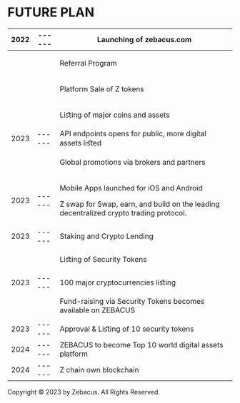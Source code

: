 # FUTURE PLAN

| 2022        | ------      | Launching of zebacus.com                                                                                                                     |
| ----------- | ----------- | -------------------------------------------------------------------------------------------------------------------------------------------- |
| <p><br></p> | <p><br></p> | Referral Program                                                                                                                             |
| <p><br></p> | <p><br></p> | Platform Sale of Z tokens                                                                                                                    |
| <p><br></p> | <p><br></p> | Liﬆing of major coins and assets                                                                                                             |
| 2023        | ------      | API endpoints opens for public, more digital assets liﬆed                                                                                    |
| <p><br></p> | <p><br></p> | Global promotions via brokers and partners                                                                                                   |
| 2023        | ------      | <p>Mobile Apps launched for iOS and Android</p><p>Z swap for Swap, earn, and build on the leading decentralized crypto trading protocol.</p> |
| 2023        | ------      | Staking and Crypto Lending                                                                                                                   |
| <p><br></p> | <p><br></p> | Liﬆing of Security Tokens                                                                                                                    |
| 2023        | ------      | 100 major cryptocurrencies liﬆing                                                                                                            |
| <p><br></p> | <p><br></p> | Fund-raising via Security Tokens becomes available on ZEBACUS                                                                                |
| 2023        | ------      | Approval & Liﬆing of 10 security tokens                                                                                                      |
| 2024        | ------      | ZEBACUS to become Top 10 world digital assets platform                                                                                       |
| 2024        | ------      | Z chain own blockchain                                                                                                                       |



Copyright © 2023 by Zebacus. All Rights Reserved.

